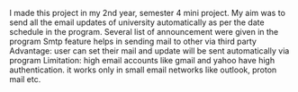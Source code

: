 I made this project in my 2nd year, semester 4 mini project. My aim was to send all the email updates of university automatically as per the date schedule in the program. Several list of announcement were given in the program
Smtp feature helps in sending mail to other via third party
Advantage: user can set their mail and update will be sent automatically via program
Limitation: high email accounts like gmail and yahoo have high authentication. it works only in small email networks like outlook, proton mail etc.
